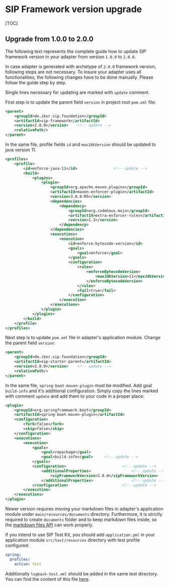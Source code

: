 # SIP Framework version upgrade

[TOC]

## Upgrade from 1.0.0 to 2.0.0

The following text represents the complete guide how to update SIP framework version in your adapter from version 
`1.0.0` to `2.0.0`.

In case adapter is generated with archetype of `2.0.0` framework version, following steps are not necessary. To insure
your adapter uses all functionalities, the following changes have to be done manually. Please follow the guide
step by step.

Single lines necessary for updating are marked with `update` comment.

First step is to update the parent field `version` in project root `pom.xml` file:

```xml
<parent>
    <groupId>de.ikor.sip.foundation</groupId>
    <artifactId>sip-framework</artifactId>
    <version>2.0.0</version>    <!-- update -->
    <relativePath/>
</parent>
```

In the same file, profile fields `id` and `maxJdkVersion` should be updated to java version 11.

```xml
<profiles>
    <profile>
        <id>enforce-java-11</id>                <!-- update -->
        <build>
            <plugins>
                <plugin>
                    <groupId>org.apache.maven.plugins</groupId>
                    <artifactId>maven-enforcer-plugin</artifactId>
                    <version>3.0.0-M3</version>
                    <dependencies>
                        <dependency>
                            <groupId>org.codehaus.mojo</groupId>
                            <artifactId>extra-enforcer-rules</artifactId>
                            <version>1.3</version>
                        </dependency>
                    </dependencies>
                    <executions>
                        <execution>
                            <id>enforce-bytecode-version</id>
                            <goals>
                                <goal>enforce</goal>
                            </goals>
                            <configuration>
                                <rules>
                                    <enforceBytecodeVersion>
                                        <maxJdkVersion>11</maxJdkVersion>   <!-- update -->
                                    </enforceBytecodeVersion>
                                </rules>
                                <fail>true</fail>
                            </configuration>
                        </execution>
                    </executions>
                </plugin>
            </plugins>
        </build>
    </profile>
</profiles>
```

Next step is to update `pom.xml` file in adapter's application module. Change the parent field `version`:

```xml
<parent>
    <groupId>de.ikor.sip.foundation</groupId>
    <artifactId>sip-starter-parent</artifactId>
    <version>2.0.0</version>    <!-- update -->
    <relativePath/>
</parent>
```

In the same file, `spring-boot-maven-plugin` must be modified. Add goal `build-info` and it's additional
configuration. Simply copy the lines marked with comment `update` and add them to your code in a proper place:

```xml
<plugin>
    <groupId>org.springframework.boot</groupId>
    <artifactId>spring-boot-maven-plugin</artifactId>
    <configuration>
        <fork>false</fork>
        <skip>false</skip>
    </configuration>
    <executions>
        <execution>
            <goals>
                <goal>repackage</goal>
                <goal>build-info</goal>     <!-- update -->
            </goals>
            <configuration>                         <!-- update -->
                <additionalProperties>                  <!-- update -->
                    <sipFrameworkVersion>2.0.0</sipFrameworkVersion>    <!-- update -->
                </additionalProperties>                 <!-- update -->
            </configuration>                        <!-- update -->
        </execution>
    </executions>
</plugin>
```

Newer version requires moving your markdown files in adapter's application module under `main/resources/documents` directory.
Furthermore, it is strictly required to create `documents` folder and to keep markdown files inside, so the
[markdown files API](./core.md#sip-details-in-actuator-info-endpoint) can work properly.

If you intend to use SIP Test Kit, you should add `application.yml` in your application module `src/test/resources`
directory with test profile configured:

```yaml
spring:
  profiles:
    active: test
```

Additionally `logback-test.xml` should be added in the same test directory. You can find the content of this file 
[here](../sip-archetype/src/main/resources/archetype-resources/__rootArtifactId__-application/src/test/resources/logback-test.xml).